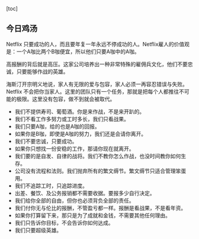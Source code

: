 [toc]

## 今日鸡汤

Netflix 只要成功的人，而且要年复一年永远不停成功的人。Netflix雇人的价值观是：一个A咖比两个B咖便宜，所以他们只要A咖中的A咖。

高报酬的背后就是高压。这家公司培养出一种非常特殊的雇佣兵文化，他们不要忠诚，只要能够作战的英雄。

海斯汀开宗明义地说，家人有无限的爱与包容，家人必须一再容忍错误与失败。Netflix 不会把你当家人。这里的团队只有一个任务，那就是把每个人都推往不可能的极限。这里没有包容，做不到就会被取代。

- 我们不提供寿司、葡萄酒。你是来作战，不是来开趴的。
- 我们不看工作多努力或工时多长，我们只看战果。
- 我们只要A咖，给的也是A咖的回报。
- 如果你是B咖，即使是A咖的努力，我们还是会请你离开。
- 我们不要忠诚，只要成功。
- 如果你只想找一份安稳的工作，那请你现在就离开。
- 我们要的是自发、自律的战将。我们不教你怎么作战，也没时间教你如何生存。
- 公司没有流程和法则。我们抛弃所有的繁文缛节。繁文缛节只适合管理笨蛋用。
- 我们不追踪工时，只追踪进度。
- 出差、餐饮、及公务报销都不需要收据。要报多少自行决定。
- 我们给你全部的自由，但你也必须背负全部的责任。
- 我们付你无与伦比的报酬，不管盈亏都一样。报酬是看战果，不是看年资。
- 如果你打算留下来，那只是为了成就和金钱，不需要其他任何理由。
- 我们只告诉你目标，不会告诉你如何达成。
- 我们只要超级英雄。